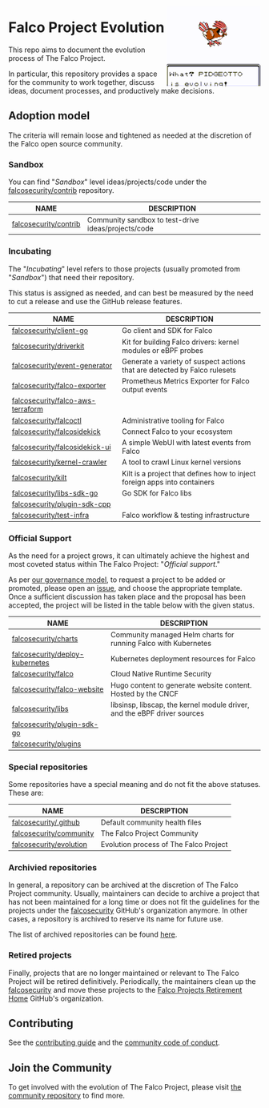 
<p><img align="right" src="./img/pidgeotto.gif"/></p>
<p></p>

# Falco Project Evolution

This repo aims to document the evolution process of The Falco Project.

In particular, this repository provides a space for the community to work together, discuss ideas, document processes, and productively make decisions.

## Adoption model

The criteria will remain loose and tightened as needed at the discretion of the Falco open source community.

### Sandbox

You can find "*Sandbox*" level ideas/projects/code under the [falcosecurity/contrib](https://github.com/falcosecurity/contrib) repository.

<!-- REPOSITORY-SANDBOX-TABLE -->
|                               NAME                                |                     DESCRIPTION                     |
|-------------------------------------------------------------------|-----------------------------------------------------|
| [falcosecurity/contrib](https://github.com/falcosecurity/contrib) | Community sandbox to test-drive ideas/projects/code |
<!-- /REPOSITORY-SANDBOX-TABLE -->

### Incubating

The "*Incubating*" level refers to those projects (usually promoted from "*Sandbox*") that need their repository.

This status is assigned as needed, and can best be measured by the need to cut a release and use the GitHub release features.

<!-- REPOSITORY-INCUBATING-TABLE -->
|                                           NAME                                            |                                DESCRIPTION                                |
|-------------------------------------------------------------------------------------------|---------------------------------------------------------------------------|
| [falcosecurity/client-go](https://github.com/falcosecurity/client-go)                     | Go client and SDK for Falco                                               |
| [falcosecurity/driverkit](https://github.com/falcosecurity/driverkit)                     | Kit for building Falco drivers: kernel modules or eBPF probes             |
| [falcosecurity/event-generator](https://github.com/falcosecurity/event-generator)         | Generate a variety of suspect actions that are detected by Falco rulesets |
| [falcosecurity/falco-exporter](https://github.com/falcosecurity/falco-exporter)           | Prometheus Metrics Exporter for Falco output events                       |
| [falcosecurity/falco-aws-terraform](https://github.com/falcosecurity/falco-aws-terraform) |                                                                           |
| [falcosecurity/falcoctl](https://github.com/falcosecurity/falcoctl)                       | Administrative tooling for Falco                                          |
| [falcosecurity/falcosidekick](https://github.com/falcosecurity/falcosidekick)             | Connect Falco to your ecosystem                                           |
| [falcosecurity/falcosidekick-ui](https://github.com/falcosecurity/falcosidekick-ui)       | A simple WebUI with latest events from Falco                              |
| [falcosecurity/kernel-crawler](https://github.com/falcosecurity/kernel-crawler)           | A tool to crawl Linux kernel versions                                     |
| [falcosecurity/kilt](https://github.com/falcosecurity/kilt)                               | Kilt is a project that defines how to inject foreign apps into containers |
| [falcosecurity/libs-sdk-go](https://github.com/falcosecurity/libs-sdk-go)                 | Go SDK for Falco libs                                                     |
| [falcosecurity/plugin-sdk-cpp](https://github.com/falcosecurity/plugin-sdk-cpp)           |                                                                           |
| [falcosecurity/test-infra](https://github.com/falcosecurity/test-infra)                   | Falco workflow & testing infrastructure                                   |
<!-- /REPOSITORY-INCUBATING-TABLE -->

### Official Support

As the need for a project grows, it can ultimately achieve the highest and most coveted status within The Falco Project: "*Official support*."


As per [our governance model](https://github.com/falcosecurity/.github/blob/master/GOVERNANCE.md#adding-new-projects-to-the-falcosecurity-github-organization), to request a project to be added or promoted, please open an [issue](https://github.com/falcosecurity/evolution/issues/new/choose), and choose the appropriate template. Once a sufficient discussion has taken place and the proposal has been accepted, the project will be listed in the table below with the given status.

<!-- REPOSITORY-OFFICIAL-TABLE -->
|                                         NAME                                          |                               DESCRIPTION                                |
|---------------------------------------------------------------------------------------|--------------------------------------------------------------------------|
| [falcosecurity/charts](https://github.com/falcosecurity/charts)                       | Community managed Helm charts for running Falco with Kubernetes          |
| [falcosecurity/deploy-kubernetes](https://github.com/falcosecurity/deploy-kubernetes) | Kubernetes deployment resources for Falco                                |
| [falcosecurity/falco](https://github.com/falcosecurity/falco)                         | Cloud Native Runtime Security                                            |
| [falcosecurity/falco-website](https://github.com/falcosecurity/falco-website)         | Hugo content to generate website content. Hosted by the CNCF             |
| [falcosecurity/libs](https://github.com/falcosecurity/libs)                           | libsinsp, libscap, the kernel module driver, and the eBPF driver sources |
| [falcosecurity/plugin-sdk-go](https://github.com/falcosecurity/plugin-sdk-go)         |                                                                          |
| [falcosecurity/plugins](https://github.com/falcosecurity/plugins)                     |                                                                          |
<!-- /REPOSITORY-OFFICIAL-TABLE -->

### Special repositories

Some repositories have a special meaning and do not fit the above statuses. These are:

<!-- REPOSITORY-SPECIAL-TABLE -->
|                                 NAME                                  |              DESCRIPTION               |
|-----------------------------------------------------------------------|----------------------------------------|
| [falcosecurity/.github](https://github.com/falcosecurity/.github)     | Default community health files         |
| [falcosecurity/community](https://github.com/falcosecurity/community) | The Falco Project Community            |
| [falcosecurity/evolution](https://github.com/falcosecurity/evolution) | Evolution process of The Falco Project |
<!-- /REPOSITORY-SPECIAL-TABLE -->

### Archivied repositories

In general, a repository can be archived at the discretion of The Falco Project community. Usually, maintainers can decide to archive a project that has not been maintained for a long time or does not fit the guidelines for the projects under the [falcosecurity](https://falcosecurity) GitHub's organization anymore. In other cases, a repository is archived to reserve its name for future use.

The list of archived repositories can be found [here](https://github.com/falcosecurity?q=&type=archived&language=&sort=name).

### Retired projects

Finally, projects that are no longer maintained or relevant to The Falco Project will be retired definitively. Periodically, the maintainers clean up the [falcosecurity](https://github.com/falcosecurity) and move these projects to the [Falco Projects Retirement Home](https://github.com/falcosecurity-retire) GitHub's organization.

## Contributing

See the [contributing guide](https://github.com/falcosecurity/.github/blob/master/CONTRIBUTING.md) and the [community code of conduct](https://github.com/falcosecurity/.github/blob/master/CODE_OF_CONDUCT.md).

## Join the Community

To get involved with the evolution of The Falco Project, please visit [the community repository](https://github.com/falcosecurity/community) to find more.
